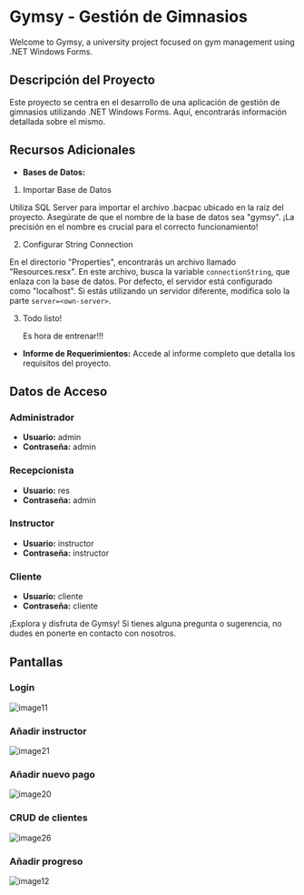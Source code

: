 # Gymsy - Gestión de Gimnasios

Welcome to Gymsy, a university project focused on gym management using .NET Windows Forms.

## Descripción del Proyecto

Este proyecto se centra en el desarrollo de una aplicación de gestión de gimnasios utilizando .NET Windows Forms. Aquí, encontrarás información detallada sobre el mismo.

## Recursos Adicionales

- **Bases de Datos:**

1. Importar Base de Datos

  Utiliza SQL Server para importar el archivo .bacpac ubicado en la raíz del proyecto. Asegúrate de que el nombre de la base de datos sea "gymsy". ¡La precisión en el nombre   es crucial para el correcto funcionamiento!

2. Configurar String Connection

  En el directorio "Properties", encontrarás un archivo llamado "Resources.resx". En este archivo, busca la variable `connectionString`, que enlaza con la base de datos. Por   defecto, el servidor está configurado como "localhost". Si estás utilizando un servidor diferente, modifica solo la parte `server=<own-server>`.

3. Todo listo!
   
   Es hora de entrenar!!!
   
- **Informe de Requerimientos:** Accede al informe completo que detalla los requisitos del proyecto.

## Datos de Acceso

### Administrador

- **Usuario:** admin
- **Contraseña:** admin

### Recepcionista

- **Usuario:** res
- **Contraseña:** admin

### Instructor

- **Usuario:** instructor
- **Contraseña:** instructor

### Cliente

- **Usuario:** cliente
- **Contraseña:** cliente

¡Explora y disfruta de Gymsy! Si tienes alguna pregunta o sugerencia, no dudes en ponerte en contacto con nosotros.

## Pantallas

### Login
![image11](https://github.com/user-attachments/assets/8c94d77b-5442-42d5-ac18-55d2fd40519c)
### Añadir instructor
![image21](https://github.com/user-attachments/assets/ec8e7f69-4afb-4c13-a9a3-08b750b9ec1a)
### Añadir nuevo pago
![image20](https://github.com/user-attachments/assets/88b62dbb-ff3b-495f-b35a-f6aa48b99983)
### CRUD de clientes
![image26](https://github.com/user-attachments/assets/64d72354-3c53-487f-b749-4b7936bf887d)
### Añadir progreso
![image12](https://github.com/user-attachments/assets/52833736-fd02-45f4-be1e-f419bebe9e2c)

